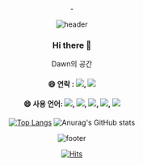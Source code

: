 <div align="center">-
  
![header](https://capsule-render.vercel.app/api?type=waving&color=gradient&height=150&section=header&text=DAWN%20home&fontSize=40&animation=fadeIn)

  ### Hi there 👋
Dawn의 공간

  #### 😄 연락 : <a href="#"><img src="https://img.shields.io/badge/카카오톡-CCCCCC??style=for-the-badge&logo=kakaotalk&logoColor=FFCD00"/></a>, <a href="#"><img src="https://img.shields.io/badge/노션-beige??style=for-the-badge&logo=Notion&logoColor=000000"/></a>


  #### 😄 사용 언어: <img src="https://img.shields.io/badge/포토샵-beige??style=for-the-badge&logo=Adobe Photoshop&logoColor=31A8FF"/>, <img src="https://img.shields.io/badge/일러스트레이터-beige??style=for-the-badge&logo=Adobe Illustrator&logoColor=FF9A00"/>, <img src="https://img.shields.io/badge/CSS3-beige??style=for-the-badge&logo=CSS3&logoColor=1572B6"/>, <img src="https://img.shields.io/badge/JS-beige??style=for-the-badge&logo=JavaScript&logoColor=F7DF1E"/>, <img src="https://img.shields.io/badge/피그마-beige??style=for-the-badge&logo=figma&logoColor=F24E1E"/>
  
[![Top Langs](https://github-readme-stats.vercel.app/api/top-langs/?username=rlarbfl327)](https://github.com/anuraghazra/github-readme-stats)
![Anurag's GitHub stats](https://github-readme-stats.vercel.app/api?username=rlarbfl327)


![footer](https://capsule-render.vercel.app/api?type=waving&color=gradient&height=150&section=footer&text=&fontSize=40&animation=fadeIn)

[![Hits](https://hits.seeyoufarm.com/api/count/incr/badge.svg?url=https%3A%2F%2Fgithub.com%2Fochor%2Fochor&count_bg=%233DACC8&title_bg=%23131313&icon=azurepipelines.svg&icon_color=%23E7E7E7&title=%EB%B0%A9%EB%AC%B8%EC%9E%90%EC%88%98&edge_flat=false)](https://hits.seeyoufarm.com)
</div>



<!--
**ochor/ochor** is a ✨ _special_ ✨ repository because its `README.md` (this file) appears on your GitHub profile.
Here are some ideas to get you started:
- 🔭 I’m currently working on ...
- 🌱 I’m currently learning ...
- 👯 I’m looking to collaborate on ...
- 🤔 I’m looking for help with ...
- 💬 Ask me about ...
- 📫 How to reach me: ...
- ⚡ Fun fact: ...
-->
